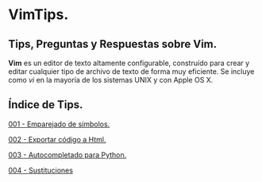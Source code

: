 # VimTips.
## Tips, Preguntas y Respuestas sobre Vim.

**Vim** es un editor de texto altamente configurable, construído para crear y editar cualquier tipo de archivo de texto de forma muy eficiente. Se incluye como *vi* en la mayoría de los sistemas UNIX y con Apple OS X.

## Índice de Tips.

[001 - Emparejado de símbolos.](001_VimTip.md)

[002 - Exportar código a Html.](002_VimTip.md)

[003 - Autocompletado para Python.](003_VimTip.md)

[004 - Sustituciones](004_VimTip.md)
